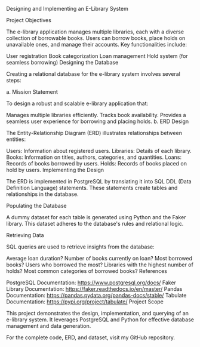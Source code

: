 Designing and Implementing an E-Library System

Project Objectives

The e-library application manages multiple libraries, each with a diverse collection of borrowable books. Users can borrow books, place holds on unavailable ones, and manage their accounts. Key functionalities include:

User registration
Book categorization
Loan management
Hold system (for seamless borrowing)
Designing the Database

Creating a relational database for the e-library system involves several steps:

a. Mission Statement

To design a robust and scalable e-library application that:

Manages multiple libraries efficiently.
Tracks book availability.
Provides a seamless user experience for borrowing and placing holds.
b. ERD Design

The Entity-Relationship Diagram (ERD) illustrates relationships between entities:

Users: Information about registered users.
Libraries: Details of each library.
Books: Information on titles, authors, categories, and quantities.
Loans: Records of books borrowed by users.
Holds: Records of books placed on hold by users.
Implementing the Design

The ERD is implemented in PostgreSQL by translating it into SQL DDL (Data Definition Language) statements. These statements create tables and relationships in the database.

Populating the Database

A dummy dataset for each table is generated using Python and the Faker library. This dataset adheres to the database's rules and relational logic.

Retrieving Data

SQL queries are used to retrieve insights from the database:

Average loan duration? Number of books currently on loan?
Most borrowed books? Users who borrowed the most?
Libraries with the highest number of holds?
Most common categories of borrowed books?
References

PostgreSQL Documentation: https://www.postgresql.org/docs/
Faker Library Documentation: https://faker.readthedocs.io/en/master/
Pandas Documentation: https://pandas.pydata.org/pandas-docs/stable/
Tabulate Documentation: https://pypi.org/project/tabulate/
Project Scope

This project demonstrates the design, implementation, and querying of an e-library system. It leverages PostgreSQL and Python for effective database management and data generation.

For the complete code, ERD, and dataset, visit my GitHub repository.
